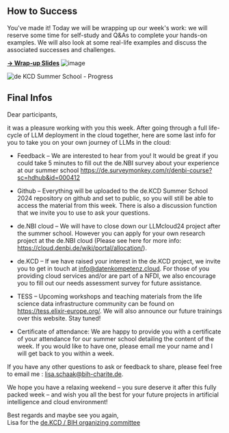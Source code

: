 ## How to Success
You've made it! Today we will be wrapping up our week's work: we will reserve some time for self-study and Q&As to complete your hands-on examples. We will also look at some real-life examples and discuss the associated successes and challenges.

[**-> Wrap-up Slides**](https://github.com/llmcloud24/de.KCD-Summer-School-2024/blob/main/Day_5/deKCD_day5_wrapup.pdf)
![image](https://github.com/user-attachments/assets/71695993-c72e-4ecc-b00f-3bc90a641509)

![de KCD Summer School - Progress](https://github.com/user-attachments/assets/7c74c520-51d5-4fa1-855d-b1f437f23e05)








## Final Infos

Dear participants,

it was a pleasure working with you this week. After going through a full life-cycle of LLM deployment in the cloud together, here are some last info for you to take you on your own journey of LLMs in the cloud:

*	Feedback – We are interested to hear from you! It would be great if you could take 5 minutes to fill out the de.NBI survey about your experience at our summer school https://de.surveymonkey.com/r/denbi-course?sc=hdhub&id=000412

*	Github – Everything will be uploaded to the de.KCD Summer School 2024 repository on github and set to public, so you will still be able to access the material from this week. There is also a discussion function that we invite you to use to ask your questions.  

*	de.NBI cloud – We will have to close down our LLMcloud24 project after the summer school. However you can apply for your own research project at the de.NBI cloud (Please see here for more info: https://cloud.denbi.de/wiki/portal/allocation/).

*	de.KCD – If we have raised your interest in the de.KCD project, we invite you to get in touch at info@datenkompetenz.cloud. For those of you providing cloud services and/or are part of a NFDI, we also encourage you to fill out our needs assessment survey for future assistance.

*	TESS – Upcoming workshops and teaching materials from the life science data infrastructure community can be found on https://tess.elixir-europe.org/. We will also announce our future trainings over this website. Stay tuned!

*	Certificate of attendance: We are happy to provide you with a certificate of your attendance for our summer school detailing the content of the week. If you would like to have one, please email me your name and I will get back to you within a week.

If you have any other questions to ask or feedback to share, please feel free to email me : lisa.schaak@bih-charite.de.

We hope you have a relaxing weekend – you sure deserve it after this fully packed week – and wish you all the best for your future projects in artificial intelligence and cloud environment!

Best regards and maybe see you again,  
Lisa for the [de.KCD / BIH organizing committee](https://llmcloud24.github.io/contact.html)
